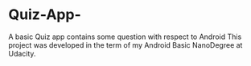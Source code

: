 # Quiz-App-
 A basic Quiz app contains some question with respect to Android 
This project was developed in the term of my Android Basic NanoDegree at Udacity.
